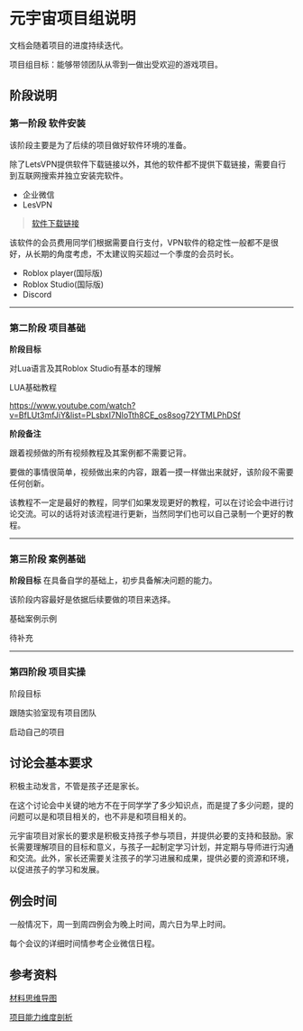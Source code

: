 # 元宇宙项目组说明

文档会随着项目的进度持续迭代。

项目组目标：能够带领团队从零到一做出受欢迎的游戏项目。


## 阶段说明

### **第一阶段 软件安装**

该阶段主要是为了后续的项目做好软件环境的准备。

除了LetsVPN提供软件下载链接以外，其他的软件都不提供下载链接，需要自行到互联网搜索并独立安装完软件。

* 企业微信
* LesVPN

> [软件下载链接](https://www.interhelp.net/letsvpn-world/en/articles/2780068-%E5%A6%82%E4%BD%95%E4%B8%8B%E8%BD%BD%E5%BE%97%E5%88%B0%E5%BF%AB%E8%BF%9E-vpn) 

该软件的会员费用同学们根据需要自行支付，VPN软件的稳定性一般都不是很好，从长期的角度考虑，不太建议购买超过一个季度的会员时长。

* Roblox player(国际版)
* Roblox Studio(国际版)
* Discord

---

### **第二阶段 项目基础**

**阶段目标**

对Lua语言及其Roblox Studio有基本的理解

LUA基础教程

https://www.youtube.com/watch?v=BfLUt3mfJiY&list=PLsbxI7NIoTth8CE_os8sog72YTMLPhDSf


**阶段备注**

跟着视频做的所有视频教程及其案例都不需要记背。

要做的事情很简单，视频做出来的内容，跟着一摸一样做出来就好，该阶段不需要任何创新。

该教程不一定是最好的教程，同学们如果发现更好的教程，可以在讨论会中进行讨论交流。可以的话将对该流程进行更新，当然同学们也可以自己录制一个更好的教程。

---

### **第三阶段 案例基础**

**阶段目标**
在具备自学的基础上，初步具备解决问题的能力。


该阶段内容最好是依据后续要做的项目来选择。



基础案例示例

待补充

---

### **第四阶段 项目实操**
阶段目标


跟随实验室现有项目团队

启动自己的项目

## 讨论会基本要求

积极主动发言，不管是孩子还是家长。

在这个讨论会中关键的地方不在于同学学了多少知识点，而是提了多少问题，提的问题可以是和项目相关的，也不非是和项目相关的。




元宇宙项目对家长的要求是积极支持孩子参与项目，并提供必要的支持和鼓励。家长需要理解项目的目标和意义，与孩子一起制定学习计划，并定期与导师进行沟通和交流。此外，家长还需要关注孩子的学习进展和成果，提供必要的资源和环境，以促进孩子的学习和发展。


## 例会时间

一般情况下，周一到周四例会为晚上时间，周六日为早上时间。

每个会议的详细时间情参考企业微信日程。

## 参考资料

[材料思维导图](AI_Robolx.md)

[项目能力维度剖析](项目能力维度剖析.md)
